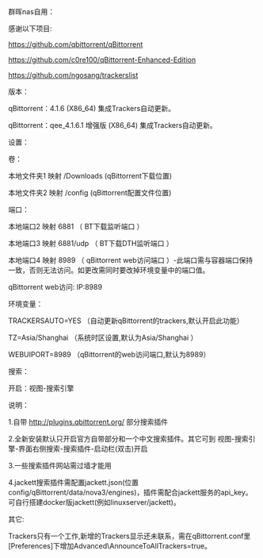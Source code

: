 群晖nas自用：

感谢以下项目:

https://github.com/qbittorrent/qBittorrent

https://github.com/c0re100/qBittorrent-Enhanced-Edition

https://github.com/ngosang/trackerslist

版本：

qBittorrent：4.1.6 (X86_64) 集成Trackers自动更新。

qBittorrent：qee_4.1.6.1 增强版 (X86_64) 集成Trackers自动更新。

设置：

卷：

本地文件夹1 映射 /Downloads (qBittorrent下载位置)

本地文件夹2 映射 /config (qBittorrent配置文件位置)

端口：

本地端口2 映射 6881 （ BT下载监听端口 ）

本地端口3 映射 6881/udp （ BT下载DTH监听端口 ）

本地端口4 映射 8989 （ qBittorrent web访问端口 ）-此端口需与容器端口保持一致，否则无法访问。如更改需同时要改掉环境变量中的端口值。

qBittorrent web访问: IP:8989

环境变量：

TRACKERSAUTO=YES （自动更新qBittorrent的trackers,默认开启此功能）

TZ=Asia/Shanghai （系统时区设置,默认为Asia/Shanghai ）

WEBUIPORT=8989 （qBittorrent的web访问端口,默认为8989）

搜索：

开启：视图-搜索引擎

说明：

1.自带 http://plugins.qbittorrent.org/ 部分搜索插件

2.全新安装默认只开启官方自带部分和一个中文搜索插件。其它可到 视图-搜索引擎-界面右侧搜索-搜索插件-启动栏(双击)开启

3.一些搜索插件网站需过墙才能用

4.jackett搜索插件需配置jackett.json(位置config/qBittorrent/data/nova3/engines)，插件需配合jackett服务的api_key。可自行搭建docker版jackett(例如linuxserver/jackett)。

其它:

Trackers只有一个工作,新增的Trackers显示还未联系，需在qBittorrent.conf里[Preferences]下增加Advanced\AnnounceToAllTrackers=true。
